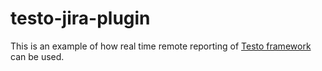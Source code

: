 # testo-jira-plugin

This is an example of how real time remote reporting of [Testo framework](https://github.com/log0div0/testo) can be used.
